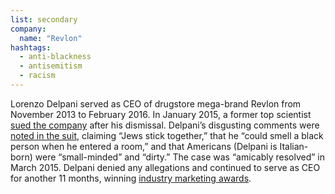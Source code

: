 ```yaml
---
list: secondary
company:
  name: "Revlon"
hashtags:
  - anti-blackness
  - antisemitism
  - racism
---
```


Lorenzo Delpani served as CEO of drugstore mega-brand Revlon from November 2013 to February 2016. In January 2015, a former top scientist [sued the company](https://www.scribd.com/document/251874636/Complaint-Meyers-v-Revlon) after his dismissal. Delpani’s disgusting comments were [noted in the suit](https://nypost.com/2015/01/01/revlon-ceo-rips-blacks-jews-us-bias-suit/), claiming “Jews stick together,” that he “could smell a black person when he entered a room,” and that Americans (Delpani is Italian-born) were “small-minded” and “dirty.” The case was “amicably resolved” in March 2015. Delpani denied any allegations and continued to serve as CEO for another 11 months, winning [industry marketing awards](https://wwd.com/business-news/marketing-promotion/beauty-inc-awards-marketer-jill-scalamandre-lorenzo-delpani-10293350/).
